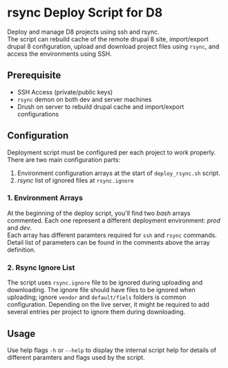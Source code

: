# rsync Deploy Script for D8

Deploy and manage D8 projects using ssh and rsync.  
The script can rebuild cache of the remote drupal 8 site, import/export drupal 8 configuration, upload and download project files using `rsync`, and access the environments using SSH.

## Prerequisite

* SSH Access (private/public keys)
* `rsync` demon on both dev and server machines
* Drush on server to rebuild drupal cache and import/export configurations

## Configuration

Deployment script must be configured per each project to work properly. There are two main configuration parts:

1. Environment configuration arrays at the start of `deploy_rsync.sh` script.
2. _rsync_ list of ignored files at `rsync.ignore`

### 1. Environment Arrays

At the beginning of the deploy script, you'll find two _bash_ arrays commented. Each one represent a different deployment environment: _prod_ and _dev_.  
Each array has different paramters required for `ssh` and `rsync` commands. Detail list of parameters can be found in the comments above the array definition.

### 2. Rsync Ignore List

The script uses `rsync.ignore` file to be ignored during uploading and downloading. The ignore file should have files to be ignored when uploading; ignore `vendor` and `default/fiels` folders is common configuration. Depending on the live server, it might be required to add several entries per project to ignore them during downloading.

## Usage

Use help flags `-h` or `--help` to display the internal script help for details of different paramters and flags used by the script.

